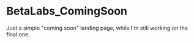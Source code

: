 # BetaLabs_ComingSoon
Just a simple "coming soon" landing page, while I'm still working on the final one.
